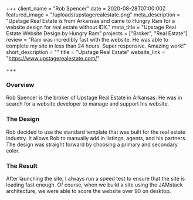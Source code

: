 +++
client_name = "Rob Spencer"
date = 2020-08-28T07:00:00Z
featured_image = "/uploads/upstagerealestate.png"
meta_description = "Upstage Real Estate is from Arkansas and came to Hungry Ram for a website design for real estate without IDX."
meta_title = "Upstage Real Estate Website Design by Hungry Ram"
projects = ["Broker", "Real Estate"]
review = "Ram was incredibly fast with the website. He was able to complete my site in less than 24 hours. Super responsive. Amazing work!"
short_description = ""
title = "Upstage Real Estate"
website_link = "https://www.upstagerealestate.com/"

+++
### Overview

Rob Spencer is the broker of Upstage Real Estate in Arkansas. He was in search for a website developer to manage and support his website.

### The Design

Rob decided to use the standard template that was built for the real estate industry. It allows Rob to manually add in listings, agents, and his partners. The design was straight forward by choosing a primary and secondary color.

### The Result

After launching the site, I always run a speed test to ensure that the site is loading fast enough. Of course, when we build a site using the JAMstack architecture, we were able to score the website over 90 on desktop.